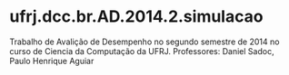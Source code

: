 ufrj.dcc.br.AD.2014.2.simulacao
===============================

Trabalho de Avalição de Desempenho no segundo semestre de 2014 no curso de Ciencia da Computação da UFRJ. Professores: Daniel Sadoc, Paulo Henrique Aguiar
